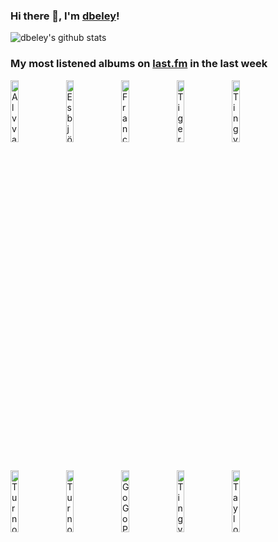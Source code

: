 ### Hi there 👋, I'm [dbeley](https://dbeley.ovh/en)!

![dbeley's github stats](https://github-readme-stats.vercel.app/api?username=dbeley)

### My most listened albums on [last.fm](https://www.last.fm/user/d_beley) in the last week

[<img src='https://lastfm.freetls.fastly.net/i/u/300x300/e41b308ca8a94f72e26a79320a3bf313.jpg' width='16%' height='16%' alt='Alvvays - Blue Rev'>](https://www.last.fm/music/alvvays/blue%2brev)&nbsp;
[<img src='https://lastfm.freetls.fastly.net/i/u/300x300/f2382e5dff7e47ec9480b2368e5f4380.jpg' width='16%' height='16%' alt='Esbjörn Svensson Trio - Retrospective - The Very Best of E.S.T.'>](https://www.last.fm/music/esbj%25c3%25b6rn%2bsvensson%2btrio/retrospective%2b-%2bthe%2bvery%2bbest%2bof%2be.s.t.)&nbsp;
[<img src='https://lastfm.freetls.fastly.net/i/u/300x300/a9f71d1e60b264012007b9a6e74d9581.jpg' width='16%' height='16%' alt='Franck Avitabile - Short Stories'>](https://www.last.fm/music/franck%2bavitabile/short%2bstories)&nbsp;
[<img src='https://lastfm.freetls.fastly.net/i/u/300x300/1d9b95436caa48e0b663587b922d12c8.jpg' width='16%' height='16%' alt='Tiger Trap - Tiger Trap'>](https://www.last.fm/music/tiger%2btrap/tiger%2btrap)&nbsp;
[<img src='https://lastfm.freetls.fastly.net/i/u/300x300/55481fd44edf4852c8625285fee044b4.png' width='16%' height='16%' alt='Tingvall Trio - Vattensaga'>](https://www.last.fm/music/tingvall%2btrio/vattensaga)&nbsp;
<br>
[<img src='https://lastfm.freetls.fastly.net/i/u/300x300/13c32953ff36527b52346e0d00827337.png' width='16%' height='16%' alt='Turnover - Magnolia'>](https://www.last.fm/music/turnover/magnolia)&nbsp;
[<img src='https://lastfm.freetls.fastly.net/i/u/300x300/0bc8948eb2c1ed4fc91ecdf067d9ae73.jpg' width='16%' height='16%' alt='Turnover - Peripheral Vision'>](https://www.last.fm/music/turnover/peripheral%2bvision)&nbsp;
[<img src='https://lastfm.freetls.fastly.net/i/u/300x300/db45e9b6f40ecf5e4184470e168b8b9f.jpg' width='16%' height='16%' alt='GoGo Penguin - GoGo Penguin'>](https://www.last.fm/music/gogo%2bpenguin/gogo%2bpenguin)&nbsp;
[<img src='https://lastfm.freetls.fastly.net/i/u/300x300/aad13f4ae7d04f9fcf41b12c6f0307b7.jpg' width='16%' height='16%' alt='Tingvall Trio - Norr'>](https://www.last.fm/music/tingvall%2btrio/norr)&nbsp;
[<img src='https://lastfm.freetls.fastly.net/i/u/300x300/84b7b917675342e2b09a249bac1573ed.jpg' width='16%' height='16%' alt='Taylor Eigsti - Daylight at Midnight'>](https://www.last.fm/music/taylor%2beigsti/daylight%2bat%2bmidnight)&nbsp;
<br>
